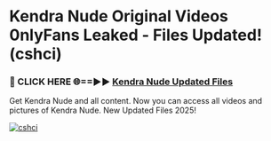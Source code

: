 # Kendra Nude Original Videos 0nlyFans Leaked - Files Updated! (cshci)

<h3>🔴 CLICK HERE 🌐==►► <a href="https://tinyurl.com/5h6xmrr3" rel="nofollow">Kendra Nude Updated Files</a></h3>

Get Kendra Nude and all content. Now you can access all videos and pictures of Kendra Nude. New Updated Files 2025!

[![cshci](https://i.imgur.com/KVD873Z.gif)](https://tinyurl.com/5h6xmrr3)

